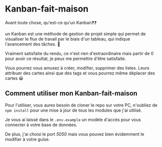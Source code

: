 # Kanban-fait-maison

Avant toute chose, qu'est-ce qu'un Kanban:question::question:

un Kanban est une méthode de gestion de projet simple qui permet de visualiser le flux de travail par le biais d'un tableau, qui indique l'avancement des tâches. :calendar:

Vraiment satisfaite du rendu, ce n'est rien d'extraordinaire mais partir de 0 pour avoir ce résultat, je peux me permettre d'être satisfaite.

Vous pourrez vous amusez à créer, modifier, supprimer des listes. Leurs attribuer des cartes ainsi que des tags et vous pourrez même déplacer des cartes :grinning:

## Comment utiliser mon Kanban-fait-maison

Pour l'utiliser, vous aures besoin de cloner le repo sur votre PC, n'oubliez de `npm install` pour une mise à jour de tous les modules que j'ai utilisé.

Je vous ai laissé dans le `.env.example` un modèle d'accès pour vous connecter à votre base de données.

De plus, j'ai choisi le port *5050* mais vous pouvez bien évidemment le modifier à votre guise.

